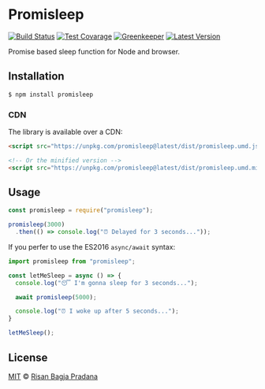 # Promisleep

[![Build Status](https://badgen.net/travis/risan/promisleep)](https://travis-ci.org/risan/promisleep)
[![Test Covarage](https://badgen.net/codecov/c/github/risan/promisleep)](https://codecov.io/gh/risan/promisleep)
[![Greenkeeper](https://badges.greenkeeper.io/risan/promisleep.svg)](https://greenkeeper.io)
[![Latest Version](https://badgen.net/npm/v/promisleep)](https://www.npmjs.com/package/promisleep)

Promise based sleep function for Node and browser.

## Installation

```bash
$ npm install promisleep
```

### CDN

The library is available over a CDN:

```html
<script src="https://unpkg.com/promisleep@latest/dist/promisleep.umd.js"></script>

<!-- Or the minified version -->
<script src="https://unpkg.com/promisleep@latest/dist/promisleep.umd.min.js"></script>
```

## Usage

```js
const promisleep = require("promisleep");

promisleep(3000)
  .then(() => console.log("⏰ Delayed for 3 seconds..."));
```

If you perfer to use the ES2016 `async/await` syntax:

```js
import promisleep from "promisleep";

const letMeSleep = async () => {
  console.log("😴 I'm gonna sleep for 3 seconds...");

  await promisleep(5000);

  console.log("⏰ I woke up after 5 seconds...");
}

letMeSleep();
```

## License

[MIT](https://github.com/risan/promisleep/blob/master/LICENSE) © [Risan Bagja Pradana](https://bagja.net)
